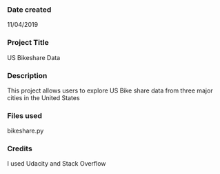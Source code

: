 ### Date created
11/04/2019

### Project Title
US Bikeshare Data

### Description
This project allows users to explore US Bike share data from three major cities in the United States

### Files used
bikeshare.py

### Credits
I used Udacity and Stack Overflow

